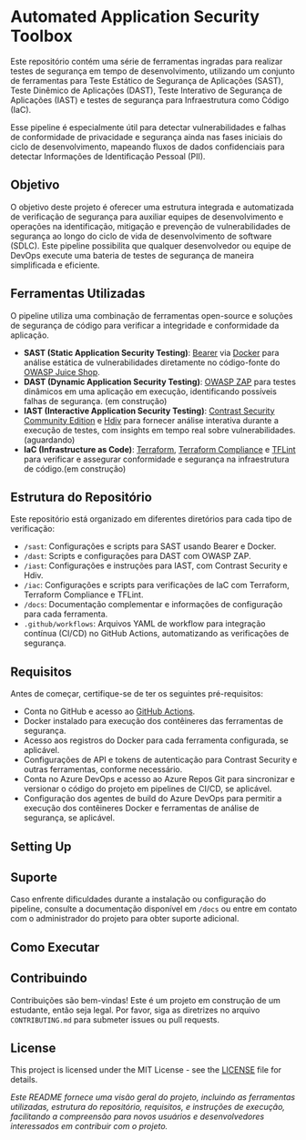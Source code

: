 # Automated Application Security Toolbox

Este repositório contém uma série de ferramentas ingradas para realizar testes de segurança em tempo de desenvolvimento, utilizando um conjunto de ferramentas para Teste Estático de Segurança de Aplicações (SAST), Teste Dinêmico de Aplicações (DAST), Teste Interativo de Segurança de Aplicações (IAST) e testes de segurança para Infraestrutura como Código (IaC). 

Esse pipeline é especialmente útil para detectar vulnerabilidades e falhas de conformidade de privacidade e segurança ainda nas fases iniciais do ciclo de desenvolvimento, mapeando fluxos de dados confidenciais para detectar Informações de Identificação Pessoal (PII).

## Objetivo

O objetivo deste projeto é oferecer uma estrutura integrada e automatizada de verificação de segurança para auxiliar equipes de desenvolvimento e operações na identificação, mitigação e prevenção de vulnerabilidades de segurança ao longo do ciclo de vida de desenvolvimento de software (SDLC). Este pipeline possibilita que qualquer desenvolvedor ou equipe de DevOps execute uma bateria de testes de segurança de maneira simplificada e eficiente.

## Ferramentas Utilizadas

O pipeline utiliza uma combinação de ferramentas open-source e soluções de segurança de código para verificar a integridade e conformidade da aplicação.

- **SAST (Static Application Security Testing)**: [Bearer](https://www.bearer.com/) via [Docker](https://www.docker.com/) para análise estática de vulnerabilidades diretamente no código-fonte do [OWASP Juice Shop](https://github.com/juice-shop/juice-shop?tab=readme-ov-file).
- **DAST (Dynamic Application Security Testing)**: [OWASP ZAP](https://www.zaproxy.org/) para testes dinâmicos em uma aplicação em execução, identificando possíveis falhas de segurança. (em construção)
- **IAST (Interactive Application Security Testing)**: [Contrast Security Community Edition](https://www.contrastsecurity.com/) e [Hdiv](https://www.hdivsecurity.com/) para fornecer análise interativa durante a execução de testes, com insights em tempo real sobre vulnerabilidades. (aguardando)
- **IaC (Infrastructure as Code)**: [Terraform](https://www.terraform.io/), [Terraform Compliance](https://terraform-compliance.com/) e [TFLint](https://github.com/terraform-linters/tflint) para verificar e assegurar conformidade e segurança na infraestrutura de código.(em construção)

## Estrutura do Repositório

Este repositório está organizado em diferentes diretórios para cada tipo de verificação:

- `/sast`: Configurações e scripts para SAST usando Bearer e Docker.
- `/dast`: Scripts e configurações para DAST com OWASP ZAP.
- `/iast`: Configurações e instruções para IAST, com Contrast Security e Hdiv.
- `/iac`: Configurações e scripts para verificações de IaC com Terraform, Terraform Compliance e TFLint.
- `/docs`: Documentação complementar e informações de configuração para cada ferramenta.
- `.github/workflows`: Arquivos YAML de workflow para integração contínua (CI/CD) no GitHub Actions, automatizando as verificações de segurança.

## Requisitos

Antes de começar, certifique-se de ter os seguintes pré-requisitos:

- Conta no GitHub e acesso ao [GitHub Actions](https://github.com/features/actions).
- Docker instalado para execução dos contêineres das ferramentas de segurança.
- Acesso aos registros do Docker para cada ferramenta configurada, se aplicável.
- Configurações de API e tokens de autenticação para Contrast Security e outras ferramentas, conforme necessário.
- Conta no Azure DevOps e acesso ao Azure Repos Git para sincronizar e versionar o código do projeto em pipelines de CI/CD, se aplicável.
- Configuração dos agentes de build do Azure DevOps para permitir a execução dos contêineres Docker e ferramentas de análise de segurança, se aplicável.

## Setting Up
<!-- 
<details><summary><b>SAST</b></summary>

**Configurando o Bearer**

O *Bearer CLI* está disponível como um *Docker image* no [Docker Hub](https://hub.docker.com/r/bearer/bearer) e [ghcr.io](https://github.com/bearer/bearer/internals/container/bearer).

**Escaneando um projeto**

Com o Docker instalado, você pode executar o seguinte comando com os caminhos apropriados no lugar dos exemplos marcados `{}`.
```
docker run --rm -v {/path/to/repo}:/tmp/scan bearer/bearer:latest-amd64 scan /tmp/scan
```
Você também pode usar o *Docker Compose*. Adicione o seguinte ao seu arquivo `docker-compose.yml` e substitua os volumes pelos caminhos apropriados para seu projeto:
```
version: "3"services:
  bearer:
    platform: linux/amd64
    image: bearer/bearer:latest-amd64
    volumes:
      - /path/to/repo:/tmp/scan
```
Em seguida, execute o comando `docker compose run` para executar o Bearer CLI com quaisquer sinalizadores especificados. Por exemplo:
```
docker compose run bearer scan /tmp/scan --debug
```
As configurações do Docker acima sempre usarão a versão mais recente.

**Personalização das Regras**

O Bearer permite que você configure regras customizadas para adaptar a análise de acordo com as necessidades de segurança específicas do projeto. Para isso, consulte a [documentação oficial do Bearer](https://docs.bearer.com) para definir regras adicionais.

Para configurar alertas específicos, adicione regras personalizadas no Bearer para ajustar as verificações e tornar a análise mais relevante para seu projeto.

**Resultados e Relatórios**

Após cada execução, o Bearer gera um relatório detalhado com:
- Lista de vulnerabilidades identificadas, incluindo descrição, criticidade e localização no código.
- Alertas sobre dados sensíveis detectados e práticas que possam violar regulamentos de privacidade, como o GDPR.
- Sugestões para resolver os problemas identificados.

Os resultados ajudam a priorizar correções e mitigação de riscos antes da implantação.


</details>

---

<details><summary><b>DAST</b></summary>

</details>

---

<details><summary><b>IAST</b></summary>

</details>

---

<details><summary><b>IaC</b></summary>

</details>

---
-->
<!-- 
## Configuração do Azure DevOps para Integração

Para integrar este repositório ao Azure DevOps, siga os passos abaixo:

1. **Crie um Projeto no Azure DevOps**: 
   - Navegue para a sua conta do Azure DevOps e crie um novo projeto com o nome desejado.
   - Configure o repositório do projeto para se conectar ao repositório GitHub e, assim, sincronizar automaticamente as alterações.

2. **Configurar Azure Pipelines**:
   - Crie um pipeline de CI/CD no Azure DevOps que chame os workflows definidos nos arquivos YAML deste repositório, garantindo a execução das verificações de segurança automaticamente.
   - Adicione as variáveis de ambiente e os tokens de autenticação necessários no pipeline, conforme especificado no arquivo `.env`.

3. **Ajustar os Agentes de Build**:
   - Configure os agentes de build do Azure DevOps para suportar as ferramentas de segurança, como Docker e OWASP ZAP, e permita que rodem os testes especificados nos workflows de SAST, DAST, IAST e IaC.

4. **Configurar SonarCloud ou Ferramentas Alternativas**:
   - Caso deseje incluir o SonarCloud como parte do pipeline, integre-o ao projeto para realizar análises adicionais de qualidade de código e conformidade com boas práticas.
-->

## Suporte

Caso enfrente dificuldades durante a instalação ou configuração do pipeline, consulte a documentação disponível em `/docs` ou entre em contato com o administrador do projeto para obter suporte adicional.

## Como Executar
<!--
1. **Clone o Repositório**:
   ```bash
   git clone https://github.com/usuario/Automated-AppSec-Verify-CICD-Pipelines.git
   cd Automated-AppSec-Verify-CICD-Pipelines
2. **Configurar Variáveis de Ambiente**:
   Crie um arquivo `.env` na raiz do projeto com as credenciais necessárias para as ferramentas (exemplo em `/docs/env-example`).

3. **Executar o Pipeline de Segurança**: 
Use o GitHub Actions para disparar as execuções automatizadas ou configure os workflows manualmente com os comandos especificados em cada diretório.

4. **Verificar Resultados**: 
Os relatórios de cada ferramenta estarão disponíveis nos artefatos do GitHub Actions e poderão ser exportados para análise e documentação.

-->
## Contribuindo

Contribuições são bem-vindas! Este é um projeto em construção de um estudante, então seja legal. 
Por favor, siga as diretrizes no arquivo `CONTRIBUTING.md` para submeter issues ou pull requests.

## License
This project is licensed under the MIT License - see the [LICENSE](LICENSE) file for details.


*Este README fornece uma visão geral do projeto, incluindo as ferramentas utilizadas, estrutura do repositório, requisitos, e instruções de execução, facilitando a compreensão para novos usuários e desenvolvedores interessados em contribuir com o projeto.*

